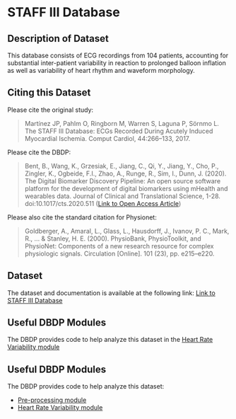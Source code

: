 # STAFF III Database

## Description of Dataset
This database consists of ECG recordings from 104 patients, accounting for substantial inter-patient variability in reaction to prolonged balloon inflation as well as variability of heart rhythm and waveform morphology. 

## Citing this Dataset
Please cite the original study:
> Martínez JP, Pahlm O, Ringborn M, Warren S, Laguna P, Sörnmo L. The STAFF III Database: ECGs Recorded During Acutely Induced Myocardial Ischemia. Comput Cardiol, 44:266–133, 2017.

Please cite the DBDP: 
> Bent, B., Wang, K., Grzesiak, E., Jiang, C., Qi, Y., Jiang, Y., Cho, P., Zingler, K., Ogbeide, F.I., Zhao, A., Runge, R., Sim, I., Dunn, J. (2020). The Digital Biomarker      Discovery Pipeline: An open source software platform for the development of digital biomarkers using mHealth and wearables data. Journal of Clinical and Translational Science, 1-28. doi:10.1017/cts.2020.511 ([Link to Open Access Article](https://www.cambridge.org/core/journals/journal-of-clinical-and-translational-science/article/digital-biomarker-discovery-pipeline-an-open-source-software-platform-for-the-development-of-digital-biomarkers-using-mhealth-and-wearables-data/A6696CEF138247077B470F4800090E63))

Please also cite the standard citation for Physionet: 
> Goldberger, A., Amaral, L., Glass, L., Hausdorff, J., Ivanov, P. C., Mark, R., ... & Stanley, H. E. (2000). PhysioBank, PhysioToolkit, and PhysioNet: Components of a new research resource for complex physiologic signals. Circulation [Online]. 101 (23), pp. e215–e220.

## Dataset

The dataset and documentation is available at the following link: [Link to STAFF III Database](https://physionet.org/content/staffiii/1.0.0/)

## Useful DBDP Modules
The DBDP provides code to help analyze this dataset in the [Heart Rate Variability module](https://github.com/DigitalBiomarkerDiscoveryPipeline/Heart-Rate-Variability)

## Useful DBDP Modules
The DBDP provides code to help analyze this dataset: 

* [Pre-processing module](https://github.com/DigitalBiomarkerDiscoveryPipeline/Pre-process)
* [Heart Rate Variability module](https://github.com/DigitalBiomarkerDiscoveryPipeline/Heart-Rate-Variability)